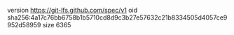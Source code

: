 version https://git-lfs.github.com/spec/v1
oid sha256:4a17c76bb6758b1b5710cd8d9c3b27e57632c21b8334505d4057ce9952d58959
size 6365
